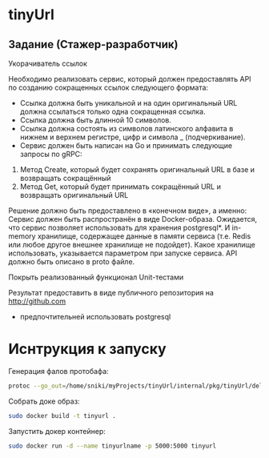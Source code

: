 # tinyUrl

## Задание (Стажер-разработчик)

Укорачиватель ссылок

Необходимо реализовать сервис, который должен предоставлять API по созданию сокращенных ссылок следующего формата:

 - Ссылка должна быть уникальной и на один оригинальный URL должна ссылаться только одна сокращенная ссылка.
 - Ссылка должна быть длинной 10 символов.
 - Ссылка должна состоять из символов латинского алфавита в нижнем и верхнем регистре, цифр и символа _ (подчеркивание).
 - Сервис должен быть написан на Go и принимать следующие запросы по gRPC:
1. Метод Create, который будет сохранять оригинальный URL в базе и возвращать сокращённый
2. Метод Get, который будет принимать сокращённый URL и возвращать оригинальный URL

Решение должно быть предоставлено в «конечном виде», а именно:
Сервис должен быть распространён в виде Docker-образа. Ожидается, что сервис позволяет использовать для хранения postgresql*. И in-memory хранилище, содержащее данные в памяти сервиса (т.е. Redis или любое другое внешнее хранилище не подойдет). Какое хранилище использовать, указывается параметром при запуске сервиса. API должно быть описано в proto файле.

Покрыть реализованный функционал Unit-тестами

Результат предоставить в виде публичного репозитория на http://github.com

* предпочтительней использовать postgresql

# Иснтрукция к запуску

Генерация фалов протобафа:

``` bash
protoc --go_out=/home/sniki/myProjects/tinyUrl/internal/pkg/tinyUrl/delivery/server --go_opt=paths=source_relative --go-grpc_out=/home/sniki/myProjects/tinyUrl/internal/pkg/tinyUrl/delivery/server --go-grpc_opt=paths=source_relative /home/sniki/myProjects/tinyUrl/internal/pkg/tinyUrl/delivery/server/proto/server.proto --proto_path=/home/sniki/myProjects/tinyUrl/internal/pkg/tinyUrl/delivery/server/proto
```

Собрать доке образ:

```bash
sudo docker build -t tinyurl .
```

Запустить докер контейнер:

```bash
sudo docker run -d --name tinyurlname -p 5000:5000 tinyurl
```
